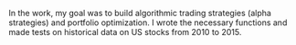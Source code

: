 In the work, my goal was to build algorithmic trading strategies (alpha strategies) and portfolio optimization. I wrote the necessary functions and made tests on historical data on US stocks from 2010 to 2015.